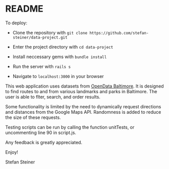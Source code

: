 # README

To deploy:

* Clone the repository with `git clone https://github.com/stefan-steiner/data-project.git`

* Enter the project directory with `cd data-project`

* Install neccessary gems with `bundle install`

* Run the server with `rails s`

* Navigate to `localhost:3000` in your browser


This web application uses datasets from [OpenData Baltimore](https://data.baltimorecity.gov/). It is designed to find routes to and from various landmarks and parks in Baltimore. The user is able to flter, search, and order results.

Some functionality is limited by the need to dynamically request directions and distances from the Google Maps API. Randomness is added to reduce the size of these requests.

Testing scripts can be run by calling the function unitTests, or uncommenting line 90 in script.js.

Any feedback is greatly appreciated.

Enjoy!

Stefan Steiner